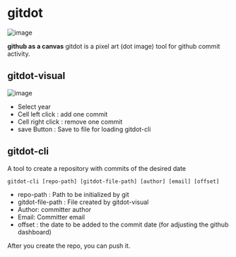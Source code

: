 # gitdot
![image](https://user-images.githubusercontent.com/10369528/194772233-a1a31d0a-b1b2-4994-86f8-b1556077e07e.png)

**github as a canvas**
gitdot is a pixel art (dot image) tool for github commit activity.



## gitdot-visual
![image](https://user-images.githubusercontent.com/10369528/194772273-b92f574c-6dc8-4edc-8f14-da746289f3e3.png)
- Select year
- Cell left click : add one commit
- Cell right click : remove one commit
- save Button : Save to file for loading gitdot-cli

## gitdot-cli
A tool to create a repository with commits of the desired date
```
gitdot-cli [repo-path] [gitdot-file-path] [author] [email] [offset]
```

- repo-path : Path to be initialized by git
- gitdot-file-path : File created by gitdot-visual
- Author: committer author
- Email: Committer email
- offset : the date to be added to the commit date (for adjusting the github dashboard)

After you create the repo, you can push it.
